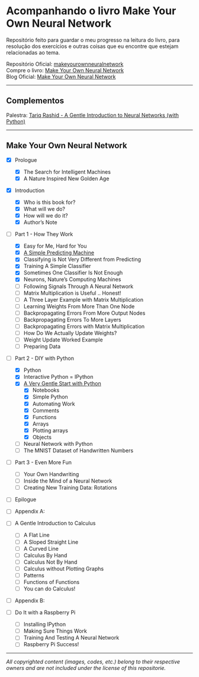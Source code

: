# **Acompanhando o livro Make Your Own Neural Network**
Repositório feito para guardar o meu progresso na leitura do livro, para resolução dos exercícios e outras coisas que eu encontre que estejam relacionadas ao tema.

Repositório Oficial: [makeyourownneuralnetwork](https://github.com/makeyourownneuralnetwork/makeyourownneuralnetwork)    
Compre o livro: [Make Your Own Neural Network](https://www.amazon.com/Make-Your-Own-Neural-Network/dp/1530826608/r)  
Blog Oficial: [Make Your Own Neural Network](http://makeyourownneuralnetwork.blogspot.com/)    
_________________________________________________
## **Complementos**
Palestra: [Tariq Rashid - A Gentle Introduction to Neural Networks (with Python)](https://www.youtube.com/watch?v=b7oYqAlX_Bo)    
_________________________________________________
## **Make Your Own Neural Network**    
- [x] Prologue
  - [x] The Search for Intelligent Machines    
  - [x] A Nature Inspired New Golden Age

- [x] Introduction
  - [x] Who is this book for?
  - [x] What will we do?
  - [x] How will we do it?
  - [x] Author’s Note

- [ ] Part 1 - How They Work
  - [x] Easy for Me, Hard for You
  - [x] [A Simple Predicting Machine](https://github.com/jeffersonjpr/Acompanhando-o-Livro-MYONN/tree/main/resolucoes/Part%201%20-%20A%20Simple%20Predicting%20Machine)
  - [x] Classifying is Not Very Different from Predicting
  - [x] Training A Simple Classifier
  - [x] Sometimes One Classifier Is Not Enough
  - [x] Neurons, Nature’s Computing Machines
  - [ ] Following Signals Through A Neural Network
  - [ ] Matrix Multiplication is Useful .. Honest!
  - [ ] A Three Layer Example with Matrix Multiplication
  - [ ] Learning Weights From More Than One Node
  - [ ] Backpropagating Errors From More Output Nodes
  - [ ] Backpropagating Errors To More Layers
  - [ ] Backpropagating Errors with Matrix Multiplication
  - [ ] How Do We Actually Update Weights?
  - [ ] Weight Update Worked Example
  - [ ] Preparing Data

- [ ] Part 2 - DIY with Python
  - [x] Python
  - [x] Interactive Python = IPython
  - [x] [A Very Gentle Start with Python](https://github.com/jeffersonjpr/Acompanhando-o-Livro-MYONN/tree/main/resolucoes/Part%202%20-%20DIY%20with%20Python/A%20Very%20Gentle%20Start%20with%20Python)
    - [x] Notebooks
    - [x] Simple Python
    - [x] Automating Work
    - [x] Comments
    - [x] Functions
    - [x] Arrays
    - [x] Plotting arrays
    - [x] Objects
  - [ ] Neural Network with Python
  - [ ] The MNIST Dataset of Handwritten Numbers

- [ ] Part 3 - Even More Fun
  - [ ] Your Own Handwriting
  - [ ] Inside the Mind of a Neural Network
  - [ ] Creating New Training Data: Rotations

- [ ] Epilogue

- [ ] Appendix A:
- [ ] A Gentle Introduction to Calculus
  - [ ] A Flat Line
  - [ ] A Sloped Straight Line
  - [ ] A Curved Line
  - [ ] Calculus By Hand
  - [ ] Calculus Not By Hand
  - [ ] Calculus without Plotting Graphs
  - [ ] Patterns
  - [ ] Functions of Functions
  - [ ] You can do Calculus!

- [ ] Appendix B:
- [ ] Do It with a Raspberry Pi
  - [ ] Installing IPython
  - [ ] Making Sure Things Work
  - [ ] Training And Testing A Neural Network
  - [ ] Raspberry Pi Success!
_________________________________________________
*All copyrighted content (images, codes, etc.) belong to their respective owners and are not included under the license of this repositorie.*
